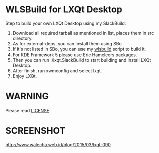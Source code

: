 WLSBuild for LXQt Desktop
=======

Step to build your own LXQt Desktop using my SlackBuild:

1. Download all required tarball as mentioned in list, places them in src directory.
2. As for external-deps, you can install them using SBo
3. If it's not listed in SBo, you can use my <a href="https://github.com/w41l/wlsbuild">wlsbuild</a> script to build it.
4. For KDE Framework 5 please use Eric Hameleers packages.
5. Then you can run ./lxqt.SlackBuild to start building and install LXQt Desktop.
6. After finish, run xwmconfig and select lxqt.
7. Enjoy LXQt.

WARNING
=======
Please read <a href="LICENSE">LICENSE</a>

SCREENSHOT
=======
http://www.walecha.web.id/blog/2015/03/lxqt-090
